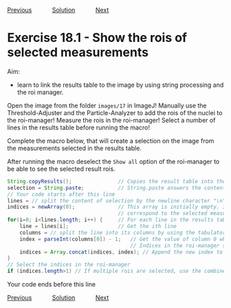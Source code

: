 [Previous](./ex17-01.md) &nbsp;&nbsp;&nbsp;&nbsp;&nbsp;&nbsp;&nbsp;&nbsp;&nbsp;&nbsp;     [Solution](../ans/ans18-01.md) &nbsp;&nbsp;&nbsp;&nbsp;&nbsp;&nbsp;&nbsp;&nbsp;&nbsp;&nbsp; [Next](./ex19-01.md)
# Exercise 18.1 - Show the rois of selected measurements

Aim: 
- learn to link the results table to the image by using string processing and the roi manager.

Open the image from the folder ``images/17`` in ImageJ! Manually use the Threshold-Adjuster and the
Particle-Analyzer to add the rois of the nuclei to the roi-manager! Measure the rois in the
roi-manager! Select a number of lines in the results table before running the macro!

Complete the macro below, that will create a selection on the image from the measurements selected in the results table.

After running the macro deselect the ``Show all`` option of the roi-manager to be able to see  the selected result rois.

```java
String.copyResults();				// Copies the result table into the clipboard
selection = String.paste;			// String.paste answers the content of the clipboard
// Your code starts after this line
lines = // split the content of selection by the newline character "\n" 
indices = newArray(0);				// This array is initially empty. It will contain the indices of the rois that
									// correspond to the selected measurements.
for(i=0; i<lines.length; i++) {		// For each line in the results table...
	line = lines[i];				// Get the ith line
	columns = // split the line into its columns by using the tabulator ("\t" ) 
	index = parseInt(columns[0]) - 1;	// Get the value of column 0 which contains the line-number of the measurement
										// Indices in the roi-manager start with 0, those written in the result table with 1
	indices = Array.concat(indices, index);	// Append the new index to the array indices.
}
// Select the indices in the roi-manager
if (indices.length>1) // If multiple rois are selected, use the combine command of the roi-manager to show them
```
Your code ends before this line 

[Previous](./ex17-01.md) &nbsp;&nbsp;&nbsp;&nbsp;&nbsp;&nbsp;&nbsp;&nbsp;&nbsp;&nbsp;     [Solution](../ans/ans18-01.md) &nbsp;&nbsp;&nbsp;&nbsp;&nbsp;&nbsp;&nbsp;&nbsp;&nbsp;&nbsp; [Next](./ex19-01.md)

